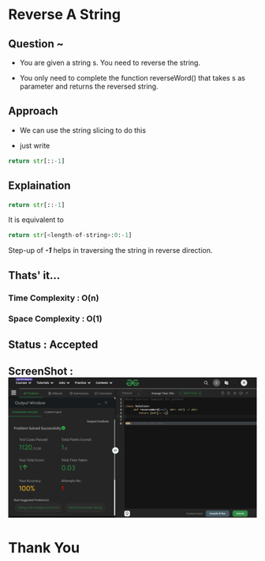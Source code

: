 # Reverse A String

## Question ~
- You are given a string s. You need to reverse the string.

- You only need to complete the function reverseWord() that takes s as parameter and returns the reversed string.

## Approach
- We can use the string slicing to do this

- just write 
```python
return str[::-1]
```

## Explaination
```python
return str[::-1]
```
It is equivalent to 
```python
return str[<length-of-string>:0:-1]
```
Step-up of ***-1*** helps in traversing the string in reverse direction.

## Thats' it...

### Time Complexity : O(n) 
### Space Complexity : O(1) 

## Status : Accepted

## ScreenShot : ![Solution](image.png)

# Thank You